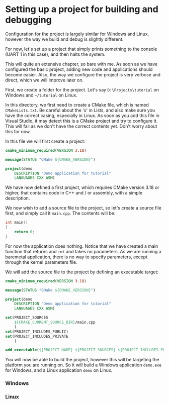 # Setting up a project for building and debugging

Configuration for the project is largely similar for Windows and Linux, however the way we build and debug is slightly different.

For now, let's set up a project that simply prints something to the console (UART 1 in this case), and then halts the system.

This will quite an extensive chapter, so bare with me. As soon as we have configured the basic project, adding new code and applications should become easier.
Also, the way we configure the project is very verbose and direct, which we will improve later on.

First, we create a folder for the project. Let's say `D:\Projects\tutorial` on Windows and `~/tutorial` on Linux.

In this directory, we first need to create a CMake file, which is named `CMakeLists.txt`. Be careful about the 's' in Lists, and also make sure you have the correct casing, especially in Linux.
As soon as you add this file in Visual Studio, it may detect this is a CMake project and try to configure it. This will fail as we don't have the correct contents yet. Don't worry about this for now.

In this file we will first create a project:

```cmake
cmake_minimum_required(VERSION 3.18)

message(STATUS "CMake ${CMAKE_VERSION}")

project(demo
    DESCRIPTION "Demo application for tutorial"
    LANGUAGES CXX ASM)

```

We have now defined a first project, which requires CMake version 3.18 or higher, that contains code in C++ and / or assembly, with a simple description.

We now wish to add a source file to the project, so let's create a source file first, and simply call it `main.cpp`. The contents will be:

```cpp
int main()
{
    return 0;
}
```

For now the application does nothing. Notice that we have created a main function that returns and `int` and takes no parameters. As we are running a baremetal application, there is no way to specify parameters, except through the kernel parameters file.

We will add the source file to the project by defining an executable target:

```cmake
cmake_minimum_required(VERSION 3.18)

message(STATUS "CMake ${CMAKE_VERSION}")

project(demo
    DESCRIPTION "Demo application for tutorial"
    LANGUAGES CXX ASM)

set(PROJECT_SOURCES
    ${CMAKE_CURRENT_SOURCE_DIR}/main.cpp
    )
set(PROJECT_INCLUDES_PUBLIC)
set(PROJECT_INCLUDES_PRIVATE
    )

add_executable(${PROJECT_NAME} ${PROJECT_SOURCES} ${PROJECT_INCLUDES_PUBLIC} ${PROJECT_INCLUDES_PRIVATE})
```

You will now be able to build the project, however this will be targeting the platform you are running on. So it will build a Windows application `demo.exe` for Windows, and a Linux application `demo` on Linux.

### Windows

### Linux

